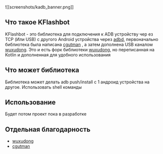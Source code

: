 ![[screenshots/kadb_banner.png]]

## Что такое KFlashbot

KFlashbot - это библиотека для подключения к ADB устройству чер ез TCP (Или USB) с другого Android устройства через [adbd](https://android.googlesource.com/platform/system/core/+/android-4.4_r1/adb), первоначально библиотека была написана [cgutman](https://github.com/cgutman) , а затем дополнена USB каналом  [wuxudong](https://github.com/wuxudong). Это и есть форк библиотеки [wuxudong](https://github.com/wuxudong), но переписанная на Kotlin и дополненная для удобного использования 

## Что может библиотека

Библиотека может делать adb push/install с 1 андроид устройства на другое.
Использовать shell команды

## Использование

Будет потом проект пока в разработке

## Отдельная благодарность

- [wuxudong](https://github.com/wuxudong)
- [cgutman](https://github.com/cgutman)
